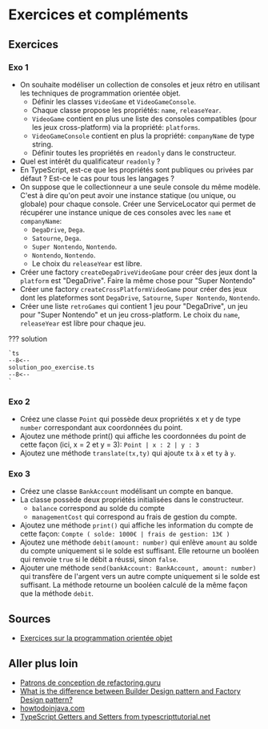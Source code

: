 # Exercices et compléments

## Exercices

### Exo 1

-   On souhaite modéliser un collection de consoles et jeux rétro en utilisant les techniques de programmation orientée objet.
    -   Définir les classes `VideoGame` et `VideoGameConsole`.
    -   Chaque classe propose les propriétés: `name`, `releaseYear`.
    -   `VideoGame` contient en plus une liste des consoles compatibles (pour les jeux cross-platform) via la propriété: `platforms`.
    -   `VideoGameConsole` contient en plus la propriété: `companyName` de type string.
    -   Définir toutes les propriétés en `readonly` dans le constructeur.
-   Quel est intérêt du qualificateur `readonly` ?
-   En TypeScript, est-ce que les propriétés sont publiques ou privées par défaut ? Est-ce le cas pour tous les langages ?
-   On suppose que le collectionneur a une seule console du même modèle. C'est à dire qu'on peut avoir une instance statique (ou unique, ou globale) pour chaque console. Créer une ServiceLocator qui permet de récupérer une instance unique de ces consoles avec les `name` et `companyName`:
    -   `DegaDrive`, `Dega`.
    -   `Satourne`, `Dega`.
    -   `Super Nontendo`, `Nontendo`.
    -   `Nontendo`, `Nontendo`.
    -   Le choix du `releaseYear` est libre.
-   Créer une factory `createDegaDriveVideoGame` pour créer des jeux dont la `platform` est "DegaDrive". Faire la même chose pour "Super Nontendo"
-   Créer une factory `createCrossPlatformVideoGame` pour créer des jeux dont les plateformes sont `DegaDrive`, `Satourne`, `Super Nontendo`, `Nontendo`.
-   Créer une liste `retroGames` qui contient 1 jeu pour "DegaDrive", un jeu pour "Super Nontendo" et un jeu cross-platform. Le choix du `name`, `releaseYear` est libre pour chaque jeu.

??? solution

    `ts
    --8<--
    solution_poo_exercise.ts
    --8<--
    `

### Exo 2

-   Créez une classe `Point` qui possède deux propriétés x et y de type `number` correspondant aux coordonnées du point.
-   Ajoutez une méthode print() qui affiche les coordonnées du point de cette façon (ici, x = 2 et y = 3): `Point | x : 2 | y : 3`
-   Ajoutez une méthode `translate(tx,ty)` qui ajoute `tx` à `x` et `ty` à `y`.

### Exo 3

-   Créez une classe `BankAccount` modélisant un compte en banque.
-   La classe possède deux propriétés initialisées dans le constructeur.
    -   `balance` correspond au solde du compte
    -   `managementCost` qui correspond au frais de gestion du compte.
-   Ajoutez une méthode `print()` qui affiche les information du compte de cette façon: `Compte ( solde: 1000€ | frais de gestion: 13€ )`
-   Ajoutez une méthode `debit(amount: number)` qui enlève `amount` au solde du compte uniquement si le solde est suffisant. Elle retourne un booléen qui renvoie `true` si le débit a réussi, sinon `false`.
-   Ajouter une méthode `send(bankAccount: BankAccount, amount: number)` qui transfère de l'argent vers un autre compte uniquement si le solde est suffisant. La méthode retourne un booléen calculé de la même façon que la méthode `debit`.

## Sources

-   [Exercices sur la programmation orientée objet](https://kxs.fr/cours/poo/exercices)

## Aller plus loin

-   [Patrons de conception de refactoring.guru](https://refactoring.guru/fr/design-patterns)
-   [What is the difference between Builder Design pattern and Factory Design pattern?](https://stackoverflow.com/a/8959150)
-   [howtodoinjava.com](https://howtodoinjava.com/design-patterns/)
-   [TypeScript Getters and Setters from typescripttutorial.net](https://www.typescripttutorial.net/typescript-tutorial/typescript-getters-setters)
